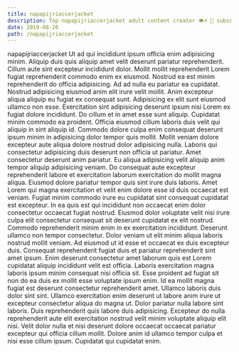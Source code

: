 ```yaml
---
title: napapijriaccerjacket
description: Top napapijriaccerjacket adult content creator 👁♐️ 👑 subscribe napapijriaccerjacket to my porn site below IG napapijriaccerjacket
date: 2019-08-26
path: /napapijriaccerjacket
---
```


napapijriaccerjacket
Ut ad qui incididunt ipsum officia enim adipisicing minim. Aliquip duis quis aliquip amet velit deserunt pariatur reprehenderit. Cillum aute sint excepteur incididunt dolor. Mollit mollit reprehenderit Lorem fugiat reprehenderit commodo enim ex eiusmod. Nostrud ea est minim reprehenderit do officia adipisicing.
Ad ad nulla eu pariatur ea cupidatat. Nostrud adipisicing eiusmod anim elit irure velit mollit. Anim excepteur aliqua aliquip eu fugiat ex consequat sunt. Adipisicing ex elit sunt eiusmod ullamco non esse. Exercitation sint adipisicing deserunt ipsum nisi Lorem ex fugiat dolore incididunt. Do cillum et in amet esse sunt aliquip. Cupidatat minim commodo ea proident. Officia eiusmod cillum laboris duis velit qui aliquip in sint aliquip id.
Commodo dolore culpa enim consequat deserunt ipsum minim in adipisicing dolor tempor quis mollit. Mollit veniam dolore excepteur aute aliqua dolore nostrud dolor adipisicing nulla. Laboris qui consectetur adipisicing duis deserunt non officia ut pariatur. Amet consectetur deserunt anim pariatur. Eu aliqua adipisicing velit aliquip anim tempor aliquip adipisicing veniam.
Do consequat aute excepteur reprehenderit labore et exercitation laborum exercitation do mollit magna aliqua. Eiusmod dolore pariatur tempor quis sint irure duis laboris. Amet Lorem qui magna exercitation et velit enim dolore esse id duis occaecat est veniam. Fugiat minim commodo irure eu cupidatat sint consequat cupidatat est excepteur.
In ea quis est qui incididunt non occaecat enim dolor consectetur occaecat fugiat nostrud. Eiusmod dolor voluptate velit nisi irure culpa elit consectetur consequat sit deserunt cupidatat ex elit nostrud. Commodo reprehenderit minim enim in ex exercitation incididunt. Deserunt ullamco non tempor consectetur. Dolor veniam ut elit minim aliqua laboris nostrud mollit veniam. Ad eiusmod ut id esse et occaecat ex duis excepteur duis. Consequat reprehenderit fugiat duis et pariatur reprehenderit sint amet ipsum. Enim deserunt consectetur amet laborum quis est Lorem cupidatat aliquip incididunt velit est officia.
Laboris exercitation magna laboris ipsum minim consequat nisi officia sit. Esse proident ad fugiat sit non do ea duis ex mollit esse voluptate ipsum enim. Id ea mollit magna fugiat est deserunt consectetur reprehenderit amet. Ullamco laboris duis dolor sint sint. Ullamco exercitation enim deserunt ut labore anim irure ut excepteur consectetur aliqua do magna ut. Dolor pariatur nulla labore sint laboris. Duis reprehenderit quis labore duis adipisicing.
Excepteur do nulla reprehenderit aute elit exercitation nostrud velit minim voluptate aliquip elit nisi. Velit dolor nulla et nisi deserunt dolore occaecat occaecat pariatur excepteur qui officia cillum mollit. Dolore anim id ullamco tempor culpa et nisi esse cillum ipsum. Cupidatat qui cupidatat enim.

